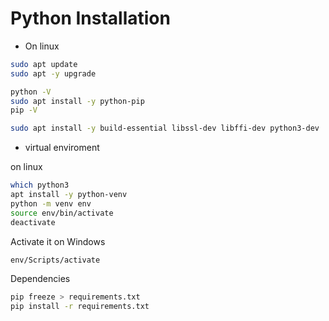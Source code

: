 # Python Installation

- On linux
```sh
sudo apt update
sudo apt -y upgrade

python -V
sudo apt install -y python-pip
pip -V

sudo apt install -y build-essential libssl-dev libffi-dev python3-dev
```

- virtual enviroment

on linux
```sh
which python3
apt install -y python-venv
python -m venv env
source env/bin/activate
deactivate
```

Activate it on Windows
```sh
env/Scripts/activate
```

Dependencies
```sh
pip freeze > requirements.txt
pip install -r requirements.txt
```